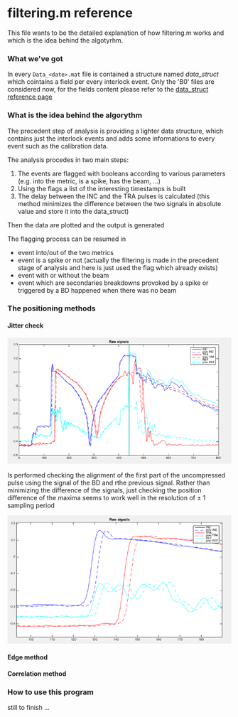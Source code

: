# filtering.m reference

This file wants to be the detailed explanation of how filtering.m works and which is the idea behind the algotyrhm.

### What we've got

In every `Data_<date>.mat` file is contained a structure named *data_struct* which cointains a field per every interlock event.
Only the 'B0' files are considered now, for the fields content please refer to the [data_struct reference page](https://github.com/esenes/Dogleg-analysis/blob/master/manual/data_struct%20structure.md)


### What is the idea behind the algorythm

The precedent step of analysis is providing a lighter data structure, which contains just the interlock events and adds some informations to every event such as the calibration data.

The analysis procedes in two main steps:
1. The events are flagged with booleans according to various parameters (e.g. into the metric, is a spike, has the beam, ...)
2. Using the flags a list of the interesting timestamps is built
3. The delay between the INC and the TRA pulses is calculated (this method minimizes the difference between the two signals in absolute value and store it into the data_struct)

Then the data are plotted and the output is generated

The flagging process can be resumed in

* event into/out of the two metrics
* event is a spike or not (actually the filtering is made in the precedent stage of analysis and here is just used the flag which already exists)
* event with or without the beam
* event which are secondaries breakdowns provoked by a spike or triggered by a BD happened when there was no beam


### The positioning methods

#### Jitter check

![J1](https://github.com/esenes/Dogleg-analysis/blob/master/manual/images/Jitter1.png)

Is performed checking the alignment of the first part of the uncompressed pulse using the signal of the BD and rthe previous signal. Rather than minimizing the difference of the signals, just checking the position difference of the maxima seems to work well in the resolution of ± 1 sampling period

![J2](https://github.com/esenes/Dogleg-analysis/blob/master/manual/images/Jitter2.png)

#### Edge method


#### Correlation method

### How to use this program

still to finish ...
